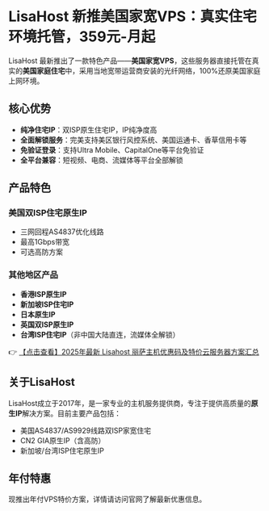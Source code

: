 # LisaHost 新推美国家宽VPS：真实住宅环境托管，359元-月起

LisaHost 最新推出了一款特色产品——**美国家宽VPS**，这些服务器直接托管在真实的**美国家庭住宅**中，采用当地宽带运营商安装的光纤网络，100%还原美国家庭上网环境。

## 核心优势

- **纯净住宅IP**：双ISP原生住宅IP，IP纯净度高
- **全面解锁服务**：完美支持美区银行风控系统、美国运通卡、香草信用卡等
- **免验证登录**：支持Ultra Mobile、CapitalOne等平台免验证
- **全平台兼容**：短视频、电商、流媒体等平台全部解锁

## 产品特色

### 美国双ISP住宅原生IP
- 三网回程AS4837优化线路
- 最高1Gbps带宽
- 可选高防方案

### 其他地区产品
- **香港ISP原生IP**
- **新加坡ISP住宅IP**
- **日本原生IP**
- **英国双ISP原生IP**
- **台湾ISP住宅IP**（非中国大陆直连，流媒体全解锁）

👉 [【点击查看】2025年最新 Lisahost 丽萨主机优惠码及特价云服务器方案汇总](https://bit.ly/lisazhuji)

## 关于LisaHost
LisaHost成立于2017年，是一家专业的主机服务提供商，专注于提供高质量的**原生IP**解决方案。目前主要产品包括：
- 美国AS4837/AS9929线路双ISP家宽住宅
- CN2 GIA原生IP（含高防）
- 新加坡/台湾ISP住宅原生IP

## 年付特惠
现推出年付VPS特价方案，详情请访问官网了解最新优惠信息。